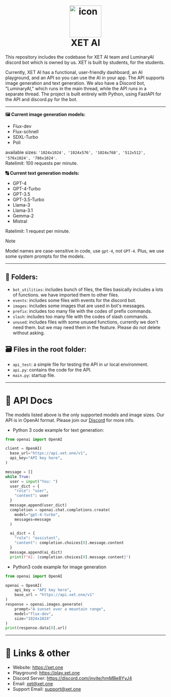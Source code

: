 <h1 align="center">
  <img src="https://xet.one/images/logo.png" alt="icon" width="100"><br>
  XET AI
</h1>

This repository includes the codebase for XET AI team and LuminaryAI discord bot which is owned by us. XET is built by students, for the students.


Currently, XET AI has a functional, user-friendly dashboard, an AI playground, and an API so you can use the AI in your app. The API supports image generation and text generation. We also have a Discord bot, "LuminaryAI," which runs in the main thread, while the API runs in a separate thread. The project is built entirely with Python, using FastAPI for the API and discord.py for the bot.

<hr>

**🖼️ Current image generation models:**
* Flux-dev
* Flux-schnell
* SDXL-Turbo
* Poli

available sizes: `'1024x1024', '1024x576', '1024x768', '512x512', '576x1024', '786x1024'`.<br>
Ratelimit: 100 requests per minute.

**🔠 Current text generation models:**
* GPT-4
* GPT-4-Turbo
* GPT-3.5
* GPT-3.5-Turbo
* Llama-3
* Llama-3.1
* Gemma-2
* Mistral

Ratelimit: 1 request per minute.

> [!NOTE]  
> Model names are case-sensitive in code, use `gpt-4`, not `GPT-4`. Plus, we use some system prompts for the models.


<hr>

## 📁 Folders:
* `bot_utilities`: includes bunch of files, the files basically includes a lots of functions. we have imported them to other files.
* `events`: includes some files with events for the discord bot.
* `images`: includes some images that are used in bot's messages.
* `prefix`: includes too many file with the codes of prefix commands.
* `slash`: includes too many file with the codes of slash commands.
* `unused`: includes files with some unused functions, currently we don't need them. but we may need them in the feature. Please do not delete without asking.

## 🗃️ Files in the root folder:
* `api_test`: a simple file for testing the API in ur local environment.
* `api.py`: contains the code for the API.
* `main.py`: startup file.

<hr>

# 📄 API Docs

The models listed above is the only supported models and image sizes. Our API is in OpenAI format. Please join our [Discord](https://discord.com/invite/hmMBe8YyJ4) for more info.

* Python 3 code example for text generation:
```python
from openai import OpenAI

client = OpenAI(
  base_url="https://api.xet.one/v1",
  api_key="API key here",
)

message = []
while True:
  user = input("You: ")
  user_dict = {
    "role": "user",
    "content": user
  }
  message.append(user_dict)
  completion = openai.chat.completions.create(
    model="gpt-4-turbo",
    messages=message
  )

  ai_dict = {
    "role": "assistant",
    "content": completion.choices[0].message.content
  }
  message.append(ai_dict)
  print(f"AI: {completion.choices[0].message.content}")
```

* Python3 code example for image generation
```python
from openai import OpenAI

openai = OpenAI(
    api_key = "API key here",
    base_url = "https://api.xet.one/v1"
)
response = openai.images.generate(
    prompt="A sunset over a mountain range",
    model="flux-dev",
    size="1024x1024"
)
print(response.data[0].url)
```

<hr>

# 🔗 Links & other

* Website: https://xet.one
* Playground: https://play.xet.one
* Discord Server: https://discord.com/invite/hmMBe8YyJ4
* Email: xet@xet.one
* Support Email: support@xet.one